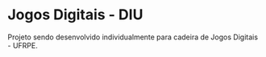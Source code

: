# Jogos Digitais - DIU
Projeto sendo desenvolvido individualmente para cadeira de Jogos Digitais - UFRPE.
